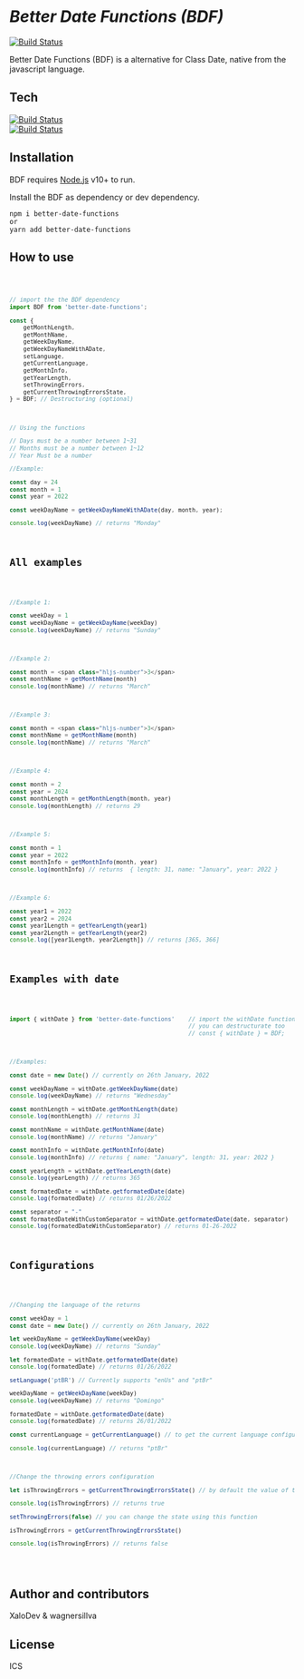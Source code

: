 <h1 class="code-line" data-line-start=0 data-line-end=1 ><a id="_Better_Date_Functions_BDF__0"></a><em>Better Date Functions (BDF)</em></h1>
<p class="has-line-data" data-line-start="2" data-line-end="3"><a href="https://travis-ci.org/joemccann/dillinger"><img src="https://travis-ci.org/joemccann/dillinger.svg?branch=master" alt="Build Status"></a></p>
<p class="has-line-data" data-line-start="4" data-line-end="5">Better Date Functions (BDF) is a alternative for Class Date, native from the javascript language.</p>
<h2 class="code-line" data-line-start=6 data-line-end=7 ><a id="Tech_6"></a>Tech</h2>
<p class="has-line-data" data-line-start="8" data-line-end="10"><a href="https://travis-ci.org/joemccann/dillinger"><img src="https://img.shields.io/badge/JavaScript-323330?style=for-the-badge&amp;logo=javascript&amp;logoColor=F7DF1E" alt="Build Status"></a><br>
<a href="https://travis-ci.org/joemccann/dillinger"><img src="https://img.shields.io/badge/Node.js-43853D?style=for-the-badge&amp;logo=node.js&amp;logoColor=white" alt="Build Status"></a></p>
<h2 class="code-line" data-line-start=11 data-line-end=12 ><a id="Installation_11"></a>Installation</h2>
<p class="has-line-data" data-line-start="13" data-line-end="14">BDF requires <a href="https://nodejs.org/">Node.js</a> v10+ to run.</p>
<p class="has-line-data" data-line-start="15" data-line-end="16">Install the BDF as dependency or dev dependency.</p>
<pre><code class="has-line-data" data-line-start="18" data-line-end="22" class="language-sh">npm i better-date-functions
or
yarn add better-date-functions
</code></pre>
<h2 class="code-line" data-line-start=24 data-line-end=25 ><a id="How_to_use_24"></a>How to use</h2>
<pre><code class="has-line-data" data-line-start="27" data-line-end="112" class="language-sh">

```js
// import the the BDF dependency
import BDF from 'better-date-functions';

const { 
    getMonthLength,
    getMonthName,
    getWeekDayName,
    getWeekDayNameWithADate,
    setLanguage,
    getCurrentLanguage,
    getMonthInfo,
    getYearLength,
    setThrowingErrors,
    getCurrentThrowingErrorsState,
} = BDF; // Destructuring (optional)

```

```js
// Using the functions

// Days must be a number between 1~31
// Months must be a number between 1~12
// Year Must be a number

//Example:

const day = 24
const month = 1
const year = 2022

const weekDayName = getWeekDayNameWithADate(day, month, year);

console.log(weekDayName) // returns "Monday"

```

<h2 class="code-line" data-line-start=24 data-line-end=25 ><a id="How_to_use_24"></a>All examples</h2>

```js
//Example 1:

const weekDay = 1
const weekDayName = getWeekDayName(weekDay)
console.log(weekDayName) // returns "Sunday"

```

```js
//Example 2:

const month = <span class="hljs-number">3</span>
const monthName = getMonthName(month)
console.log(monthName) // returns "March"

```

```js
//Example 3:

const month = <span class="hljs-number">3</span>
const monthName = getMonthName(month)
console.log(monthName) // returns "March"

```
```js
//Example 4:

const month = 2
const year = 2024
const monthLength = getMonthLength(month, year)
console.log(monthLength) // returns 29

```
```js
//Example 5:

const month = 1
const year = 2022
const monthInfo = getMonthInfo(month, year)
console.log(monthInfo) // returns  { length: 31, name: "January", year: 2022 }

```
```js
//Example 6:

const year1 = 2022
const year2 = 2024
const year1Length = getYearLength(year1)
const year2Length = getYearLength(year2)
console.log([year1Length, year2Length]) // returns [365, 366]

```
<h2 class="code-line" data-line-start=24 data-line-end=25 ><a id="How_to_use_24"></a>Examples with date</h2>

```js
import { withDate } from 'better-date-functions'    // import the withDate functions
                                                    // you can destructurate too
                                                    // const { withDate } = BDF;

```

```js
//Examples:

const date = new Date() // currently on 26th January, 2022

const weekDayName = withDate.getWeekDayName(date)
console.log(weekDayName) // returns "Wednesday"

const monthLength = withDate.getMonthLength(date)
console.log(monthLength) // returns 31

const monthName = withDate.getMonthName(date)
console.log(monthName) // returns "January"

const monthInfo = withDate.getMonthInfo(date)
console.log(monthInfo) // returns { name: "January", length: 31, year: 2022 }

const yearLength = withDate.getYearLength(date)
console.log(yearLength) // returns 365

const formatedDate = withDate.getformatedDate(date)
console.log(formatedDate) // returns 01/26/2022

const separator = "-"
const formatedDateWithCustomSeparator = withDate.getformatedDate(date, separator)
console.log(formatedDateWithCustomSeparator) // returns 01-26-2022

```

<h2 class="code-line" data-line-start=24 data-line-end=25 ><a id="How_to_use_24"></a>Configurations</h2>

```js
//Changing the language of the returns

const weekDay = 1
const date = new Date() // currently on 26th January, 2022

let weekDayName = getWeekDayName(weekDay)
console.log(weekDayName) // returns "Sunday"

let formatedDate = withDate.getformatedDate(date)
console.log(formatedDate) // returns 01/26/2022

setLanguage('ptBR') // Currently supports "enUs" and "ptBr"

weekDayName = getWeekDayName(weekDay)
console.log(weekDayName) // returns "Domingo"

formatedDate = withDate.getformatedDate(date)
console.log(formatedDate) // returns 26/01/2022

const currentLanguage = getCurrentLanguage() // to get the current language configurated

console.log(currentLanguage) // returns "ptBr"

```
```js
//Change the throwing errors configuration

let isThrowingErrors = getCurrentThrowingErrorsState() // by default the value of the state is true

console.log(isThrowingErrors) // returns true

setThrowingErrors(false) // you can change the state using this function

isThrowingErrors = getCurrentThrowingErrorsState()

console.log(isThrowingErrors) // returns false

```

</span></code></pre>
<h2 class="code-line" data-line-start=113 data-line-end=114 ><a id="Author_and_contributors_113"></a>Author and contributors</h2>
<p class="has-line-data" data-line-start="115" data-line-end="116">XaloDev & wagnersillva</p>
<h2 class="code-line" data-line-start=117 data-line-end=118 ><a id="License_117"></a>License</h2>
<p class="has-line-data" data-line-start="119" data-line-end="120">ICS</p>